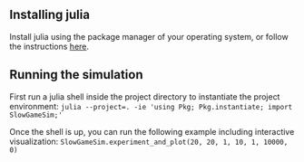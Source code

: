 ## Installing julia
Install julia using the package manager of your operating system, or follow the instructions [here](https://julialang.org/downloads/).

## Running the simulation
First run a julia shell inside the project directory to instantiate the project environment:
`julia --project=. -ie 'using Pkg; Pkg.instantiate; import SlowGameSim;'`

Once the shell is up, you can run the following example including interactive visualization:
`SlowGameSim.experiment_and_plot(20, 20, 1, 10, 1, 10000, 0)`
